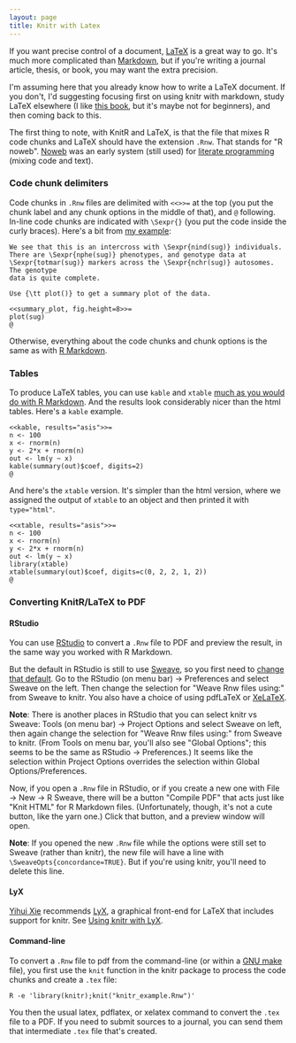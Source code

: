 ```yaml
---
layout: page
title: Knitr with Latex
---
```


If you want precise control of a document,
[LaTeX](http://www.latex-project.org) is a great way to go. It's much
more complicated than
[Markdown](http://daringfireball.net/projects/markdown/), but if you're
writing a journal article, thesis, or book, you may want the extra
precision.

I'm assuming here that you already know how to write a LaTeX
document. If you don't, I'd suggesting focusing first on using knitr
with markdown, study LaTeX elsewhere (I like
[this book](http://www.amazon.com/exec/obidos/ASIN/0321173856/7210-20),
but it's maybe not for beginners),
and then coming back to this.

The first thing to note, with KnitR and LaTeX, is that the file that
mixes R code chunks and LaTeX should have the extension `.Rnw`. That 
stands for "R noweb". [Noweb](http://www.cs.tufts.edu/~nr/noweb/) was
an early system (still used) for
[literate programming](http://en.wikipedia.org/wiki/Literate_programming)
(mixing code and text).

### Code chunk delimiters

Code chunks in `.Rnw` files are delimited with `<<>>=` at the top (you
put the chunk label and any chunk options in the middle of that), and
`@` following. In-line code chunks are indicated with `\Sexpr{}` (you
put the code inside the curly braces).  Here's a bit from
[my example](../assets/knitr_example.Rnw):

    We see that this is an intercross with \Sexpr{nind(sug)} individuals.
    There are \Sexpr{nphe(sug)} phenotypes, and genotype data at 
    \Sexpr{totmar(sug)} markers across the \Sexpr{nchr(sug)} autosomes.  The genotype
    data is quite complete.

    Use {\tt plot()} to get a summary plot of the data.

    <<summary_plot, fig.height=8>>=
    plot(sug)
    @

Otherwise, everything about the code chunks and chunk options is the
same as with [R Markdown](Rmarkdown.html).

### Tables

To produce LaTeX tables, you can use `kable` and `xtable`
[much as you would do with R Markdown](figs_tables.md). And the
results look considerably nicer than the html tables.
Here's a `kable` example.

    <<kable, results="asis">>=
    n <- 100
    x <- rnorm(n)
    y <- 2*x + rnorm(n)
    out <- lm(y ~ x)
    kable(summary(out)$coef, digits=2)
    @

And here's the `xtable` version. It's simpler than the html version,
where we assigned the output of `xtable` to an object and then printed
it with `type="html"`.

    <<xtable, results="asis">>=
    n <- 100
    x <- rnorm(n)
    y <- 2*x + rnorm(n)
    out <- lm(y ~ x)
    library(xtable)
    xtable(summary(out)$coef, digits=c(0, 2, 2, 1, 2))
    @

### Converting KnitR/LaTeX to PDF

#### RStudio

You can use [RStudio](http://www.rstudio.com) to convert a `.Rnw` file
to PDF and preview the result, in the same way you worked with R
Markdown.

But the default in RStudio is still to use
[Sweave](http://leisch.userweb.mwn.de/Sweave/), so you first need to
[change that default](https://www.rstudio.com/ide/docs/authoring/rnw_weave).
Go to the RStudio (on menu bar) &rarr; Preferences and select Sweave on the left. Then
change the selection for "Weave Rnw files using:" from Sweave to
knitr. You also have a choice of using pdfLaTeX or
[XeLaTeX](http://wiki.xelatex.org/doku.php).

**Note**: There is another places in RStudio that you can select knitr
vs Sweave: Tools (on menu bar) &rarr; Project Options and select
Sweave on left, then again change the selection for "Weave Rnw files
using:" from Sweave to knitr. (From Tools on menu bar, you'll also see
"Global Options"; this seems to be the same as RStudio &rarr;
Preferences.) It seems like the selection within Project Options
overrides the selection within Global Options/Preferences.

Now, if you open a `.Rnw` file in RStudio, or if you create a new one
with File &rarr; New &rarr; R Sweave, there will be a button "Compile
PDF" that acts just like "Knit HTML" for R Markdown
files. (Unfortunately, though, it's not a cute button, like the yarn
one.) Click that button, and a preview window will open.

**Note**: If you opened the new `.Rnw` file while the options were still set to
Sweave (rather than knitr), the new file will have a line with
`\SweaveOpts{concordance=TRUE}`.
But if you're using knitr, you'll need to delete this line.

#### LyX

[Yihui Xie](http://yihui.name/) recommends [LyX](http://www.lyx.org/),
a graphical front-end for LaTeX that includes support for knitr. See
[Using knitr with LyX](http://yihui.name/knitr/demo/lyx/).


#### Command-line

To convert a `.Rnw` file to pdf from the command-line (or within a
[GNU make](http://www.gnu.org/software/make) file), you first use the
`knit` function in the knitr package to process the code chunks and
create a `.tex` file:

    R -e 'library(knitr);knit("knitr_example.Rnw")'
    
You then the usual latex, pdflatex, or xelatex command to convert the
`.tex` file to a PDF. If you need to submit sources to a journal, you
can send them that intermediate `.tex` file that's created.
